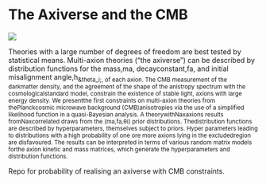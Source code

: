 # The Axiverse and the CMB
<img src="https://latex.codecogs.com/gif.latex?P(s | O_t )=\text { Probability of a sensor reading value when sleep onset is observed at a time bin } t " />
 
Theories with a large number of degrees of freedom are best tested by statistical means.  Multi-axion theories (“the axiverse”) can be described by distribution functions for the mass,ma, decayconstant,fa, and initial misalignment angle,h<sub>&theta_i;, of each axion.  The CMB measurement of the darkmatter density,  and the agreement of the shape of the anistropy spectrum with the cosmologicalstandard model, constrain the existence of stable light, axions with large energy density.  We presentthe first constraints on multi-axion theories from thePlanckcosmic microwave background (CMB)anisotropies via the use of a simplified likelihood function in a quasi-Bayesian analysis.  A theorywithNaxaxions results fromNaxcorrelated draws from the (ma,fa,θi) prior distributions.  Thedistribution functions are described by hyperparameters, themselves subject to priors.  Hyper parameters leading to distributions with a high probability of one ore more axions lying in the excludedregion are disfavoured.  The results can be interpreted in terms of various random matrix models forthe axion kinetic and mass matrices, which generate the hyperparameters and distribution functions. 

Repo for probability of realising an axiverse with CMB constraints. 

